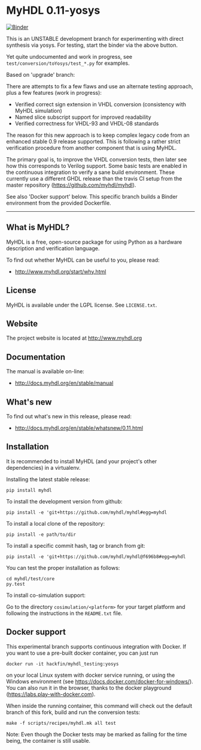 MyHDL 0.11-yosys
================

[![Binder](https://mybinder.org/badge_logo.svg)](https://mybinder.org/v2/gh/hackfin/myhdl.git/jupyosys?filepath=src%2Fmyhdl%2Fmyhdl-yosys%2Fexample%2Fipynb%2Findex.ipynb)

This is an UNSTABLE development branch for experimenting with direct synthesis via yosys. For testing, start the binder via the above button.

Yet quite undocumented and work in progress, see `test/conversion/toYosys/test_*.py` for examples.

Based on 'upgrade' branch:

There are attempts to fix a few flaws and use an alternate testing approach, plus a few features (work in progress):


- Verified correct sign extension in VHDL conversion (consistency with MyHDL simulation)
- Named slice subscript support for improved readability
- Verified correctness for VHDL-93 and VHDL-08 standards

The reason for this new approach is to keep complex legacy code from an enhanced stable 0.9 release supported.
This is following a rather strict verification procedure from another component that is using MyHDL.

The primary goal is, to improve the VHDL conversion tests, then later see how this corresponds to Verilog support.
Some basic tests are enabled in the continuous integration to verify a sane build environment.
These currently use a different GHDL release than the travis CI setup from the master repository
(https://github.com/myhdl/myhdl).

See also 'Docker support' below. This specific branch builds a Binder environment from the provided Dockerfile.

------------------------

What is MyHDL?
--------------
MyHDL is a free, open-source package for using Python as a hardware
description and verification language.

To find out whether MyHDL can be useful to you, please read:

   - http://www.myhdl.org/start/why.html

License
-------
MyHDL is available under the LGPL license.  See ``LICENSE.txt``.

Website
-------
The project website is located at http://www.myhdl.org

Documentation
-------------
The manual is available on-line:

   - http://docs.myhdl.org/en/stable/manual

What's new
----------
To find out what's new in this release, please read:

   - http://docs.myhdl.org/en/stable/whatsnew/0.11.html

Installation
------------
It is recommended to install MyHDL (and your project's other dependencies) in
a virtualenv.

Installing the latest stable release:

```
pip install myhdl
```

To install the development version from github:
```
pip install -e 'git+https://github.com/myhdl/myhdl#egg=myhdl
```

To install a local clone of the repository:
```
pip install -e path/to/dir
```

To install a specific commit hash, tag or branch from git:
```
pip install -e 'git+https://github.com/myhdl/myhdl@f696b8#egg=myhdl
```


You can test the proper installation as follows:

```
cd myhdl/test/core
py.test
```

To install co-simulation support:

Go to the directory ``cosimulation/<platform>`` for your target platform
and following the instructions in the ``README.txt`` file.

Docker support
---------------

This experimental branch supports continuous integration with Docker.
If you want to use a pre-built docker container, you can just run

```
docker run -it hackfin/myhdl_testing:yosys
```

on your local Linux system with docker service running, or using the Windows environment (see https://docs.docker.com/docker-for-windows/). You can also run it in the browser, thanks to the docker playground (https://labs.play-with-docker.com).

When inside the running container, this command will check out the default branch of this fork, build and
run the conversion tests:

```
make -f scripts/recipes/myhdl.mk all test
```

Note: Even though the Docker tests may be marked as failing for the time being, the container is still usable.

